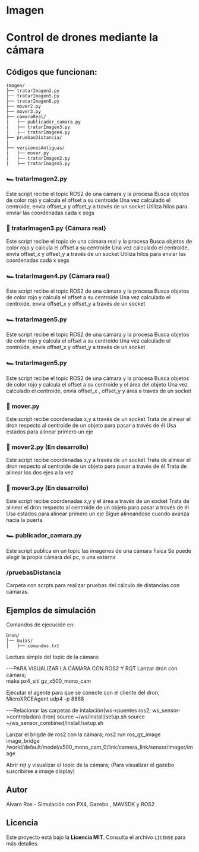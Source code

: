 # Imagen
# Control de drones mediante la cámara


## Códigos que funcionan:

```
Imagen/
├── tratarImagen2.py
├── tratarImagen5.py
├── tratarImagen6.py
├── mover2.py
├── mover3.py
├── camaraReal/
|   ├── publicador_camara.py
|   ├── tratarImagen3.py
|   ├── tratarImagen4.py
├── pruebasDistancia/
|
├── versionesAntiguas/
|   ├── mover.py
|   ├── tratarImagen2.py
|   ├── tratarImagen5.py

```
### 🏎️ tratarImagen2.py
Este script recibe el topic ROS2 de una cámara y la procesa
Busca objetos de color rojo y calcula el offset a su centroide
Una vez calculado el centroide, envia offset_x y offset_y a través de un socket
Utiliza hilos para enviar las coordenadas cada x segs

### 🚁 tratarImagen3.py {Cámara real}
Este script recibe el topic de una cámara real y la procesa
Busca objetos de color rojo y calcula el offset a su centroide
Una vez calculado el centroide, envia offset_x y offset_y a través de un socket
Utiliza hilos para enviar las coordenadas cada x segs

### 🏎️ tratarImagen4.py {Cámara real}
Este script recibe el topic ROS2 de una cámara y la procesa
Busca objetos de color rojo y calcula el offset a su centroide
Una vez calculado el centroide, envia offset_x y offset_y a través de un socket

### 🏎️ tratarImagen5.py
Este script recibe el topic ROS2 de una cámara y la procesa
Busca objetos de color rojo y calcula el offset a su centroide
Una vez calculado el centroide, envia offset_x y offset_y a través de un socket

### 🏎️ tratarImagen5.py
Este script recibe el topic ROS2 de una cámara y la procesa
Busca objetos de color rojo y calcula el offset a su centroide y el área del objeto
Una vez calculado el centroide, envia offset_x , offset_y y área a través de un socket

### 🚁 mover.py
Este script recibe coordenadas x,y a través de un socket
Trata de alinear el dron respecto al centroide de un objeto para pasar a través de él
Usa estados para alinear primero un eje

### 🚁 mover2.py (En desarrollo)
Este script recibe coordenadas x,y a través de un socket
Trata de alinear el dron respecto al centroide de un objeto para pasar a través de él
Trata de alinear los dos ejes a la vez

### 🚁 mover3.py (En desarrollo)
Este script recibe coordenadas x,y y el área a través de un socket
Trata de alinear el dron respecto al centroide de un objeto para pasar a través de él
Usa estados para alinear primero un eje
Sigue alineandose cuando avanza hacia la puerta

### 🏎️ publicador_camara.py
Este script publica en un topic las imagenes de una cámara física
Se puede elegir la propia cámara del pc, o una externa

### /pruebasDistancia
Carpeta con scrpts para realizar pruebas del cálculo de distancias con cámaras.


## Ejemplos de simulación
Comandos de ejecución en:

```
Dron/
│── Guias/
│   ├── comandos.txt
```

Lectura simple del topic de la cámara: 

---PARA VISUALIZAR LA CÁMARA CON ROS2 Y RQT
Lanzar dron con cámara;  
make px4_sitl gz_x500_mono_cam


Ejecutar el agente para que se conecte con el cliente del dron; 
MicroXRCEAgent udp4 -p 8888


---Relacionar las carpetas de intalación(ws->puentes ros2; ws_sensor->controladora dron)
source ~/ws/install/setup.sh
source ~/ws_sensor_combined/install/setup.sh


Lanzar el brigde de ros2 con la cámara; 
ros2 run ros_gz_image image_bridge /world/default/model/x500_mono_cam_0/link/camera_link/sensor/imager/image


Abrir rqt y visualizar el topic de la cámara; (Para visualizar el gazebo suscribirse a image display)



## Autor
Álvaro Ros - Simulación con PX4, Gazebo , MAVSDK y ROS2

## Licencia
Este proyecto está bajo la **Licencia MIT**. Consulta el archivo `LICENSE` para más detalles.
